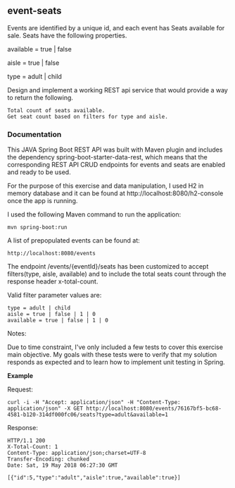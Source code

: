 ## event-seats

Events are identified by a unique id, and each event has Seats available for sale. Seats have the following properties.

available = true | false

aisle = true | false

type = adult | child

Design and implement a working REST api service that would provide a way to return the following.

    Total count of seats available.
    Get seat count based on filters for type and aisle. 

### Documentation

This JAVA Spring Boot REST API was built with Maven plugin and includes the dependency spring-boot-starter-data-rest, which means that the corresponding 
REST API CRUD endpoints for events and seats are enabled and ready to be used.

For the purpose of this exercise and data manipulation, I used H2 in memory database and it can be found at http://localhost:8080/h2-console once the app is running. 

I used the following Maven command to run the application:

    mvn spring-boot:run

A list of prepopulated events can be found at:

    http://localhost:8080/events

The endpoint /events/{eventId}/seats has been customized to accept filters(type, aisle, available) and to include the total seats count through the response header x-total-count.

Valid filter parameter values are:

    type = adult | child 
    aisle = true | false | 1 | 0
    available = true | false | 1 | 0

Notes:

Due to time constraint, I've only included a few tests to cover this exercise main objective.  My goals with these tests were to verify that my solution responds as expected and to learn how to implement unit testing in Spring.

**Example** 

Request: 

    curl -i -H "Accept: application/json" -H "Content-Type: application/json" -X GET http://localhost:8080/events/76167bf5-bc68-4581-b120-314df000fc06/seats?type=adult&available=1

Response:
    
    HTTP/1.1 200 
    X-Total-Count: 1
    Content-Type: application/json;charset=UTF-8
    Transfer-Encoding: chunked
    Date: Sat, 19 May 2018 06:27:30 GMT

    [{"id":5,"type":"adult","aisle":true,"available":true}]


  